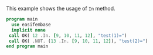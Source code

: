 This example shows the usage of `In` method.

```fortran
program main
  use easifembase
  implicit none
 call OK( 12 .In. [9, 10, 11, 12], "test(1)=")
 call OK( .NOT. (13 .In. [9, 10, 11, 12]), "test(2)=")
end program main
```

